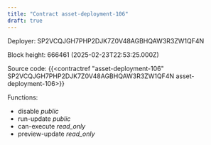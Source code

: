 ```yaml
---
title: "Contract asset-deployment-106"
draft: true
---
```

Deployer: SP2VCQJGH7PHP2DJK7Z0V48AGBHQAW3R3ZW1QF4N


 



Block height: 666461 (2025-02-23T22:53:25.000Z)

Source code: {{<contractref "asset-deployment-106" SP2VCQJGH7PHP2DJK7Z0V48AGBHQAW3R3ZW1QF4N asset-deployment-106>}}

Functions:

* disable _public_
* run-update _public_
* can-execute _read_only_
* preview-update _read_only_
